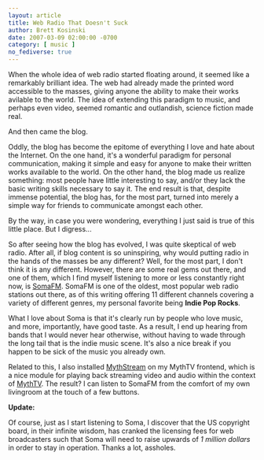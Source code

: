```yaml
---
layout: article
title: Web Radio That Doesn't Suck
author: Brett Kosinski
date: 2007-03-09 02:00:00 -0700
category: [ music ]
no_fediverse: true
---
```


When the whole idea of web radio started floating around, it seemed like a remarkably brilliant idea.  The web had already made the printed word accessible to the masses, giving anyone the ability to make their works avilable to the world.  The idea of extending this paradigm to music, and perhaps even video, seemed romantic and outlandish, science fiction made real.

And then came the blog.

Oddly, the blog has become the epitome of everything I love and hate about the Internet.  On the one hand, it's a wonderful paradigm for personal communication, making it simple and easy for anyone to make their written works available to the world.  On the other hand, the blog made us realize something:  most people have little interesting to say, and/or they lack the basic writing skills necessary to say it.  The end result is that, despite immense potential, the blog has, for the most part, turned into merely a simple way for friends to communicate amongst each other.

By the way, in case you were wondering, everything I just said is true of this little place.  But I digress...

So after seeing how the blog has evolved, I was quite skeptical of web radio.  After all, if blog content is so uninspiring, why would putting radio in the hands of the masses be any different?  Well, for the most part, I don't think it is any different.  However, there are some real gems out there, and one of them, which I find myself listening to more or less constantly right now, is [SomaFM](http://www.somafm.com).  SomaFM is one of the oldest, most popular web radio stations out there, as of this writing offering 11 different channels covering a variety of different genres, my personal favorite being **Indie Pop Rocks**.  

What I love about Soma is that it's clearly run by people who love music, and more, importantly, have good taste.  As a result, I end up hearing from bands that I would never hear otherwise, without having to wade through the long tail that is the indie music scene.  It's also a nice break if you happen to be sick of the music you already own.

Related to this, I also installed [MythStream](http://home.kabelfoon.nl/~moongies/streamtuned.html) on my MythTV frontend, which is a nice module for playing back streaming video and audio within the context of [MythTV](../projects/MythTV.md).  The result? I can listen to SomaFM from the comfort of my own livingroom at the touch of a few buttons.

**Update:**

Of course, just as I start listening to Soma, I discover that the US copyright board, in their infinite wisdom, has cranked the licensing fees for web broadcasters such that Soma will need to raise upwards of *1 million dollars* in order to stay in operation.  Thanks a lot, assholes.

